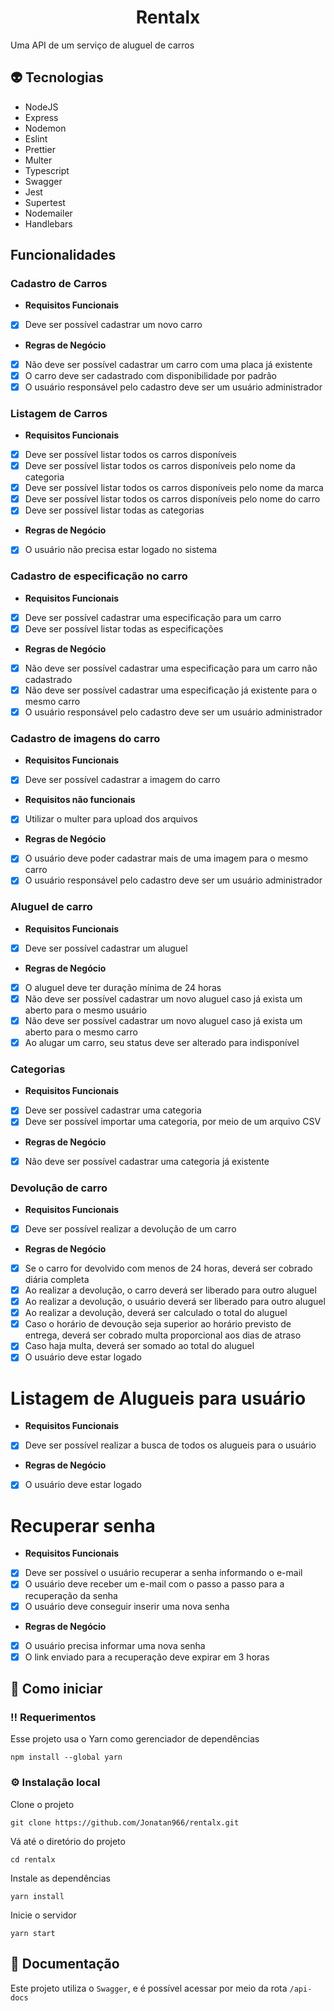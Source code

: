 <div align="center">
  <h1>Rentalx</h1>
</div>

Uma API de um serviço de aluguel de carros

## 👽 Tecnologias

- NodeJS
- Express
- Nodemon
- Eslint
- Prettier
- Multer
- Typescript
- Swagger
- Jest
- Supertest
- Nodemailer
- Handlebars

## Funcionalidades

### Cadastro de Carros

- **Requisitos Funcionais**
- [x] Deve ser possível cadastrar um novo carro

- **Regras de Negócio**
- [x] Não deve ser possível cadastrar um carro com uma placa já existente
- [x] O carro deve ser cadastrado com disponibilidade por padrão
- [x] O usuário responsável pelo cadastro deve ser um usuário administrador

### Listagem de Carros

- **Requisitos Funcionais**
- [x] Deve ser possível listar todos os carros disponíveis
- [x] Deve ser possível listar todos os carros disponíveis pelo nome da categoria
- [x] Deve ser possível listar todos os carros disponíveis pelo nome da marca
- [x] Deve ser possível listar todos os carros disponíveis pelo nome do carro
- [x] Deve ser possível listar todas as categorias

- **Regras de Negócio**
- [x] O usuário não precisa estar logado no sistema

### Cadastro de especificação no carro

- **Requisitos Funcionais**
- [x] Deve ser possível cadastrar uma especificação para um carro
- [x] Deve ser possível listar todas as especificações

- **Regras de Negócio**
- [x] Não deve ser possível cadastrar uma especificação para um carro não cadastrado
- [x] Não deve ser possível cadastrar uma especificação já existente para o mesmo carro
- [x] O usuário responsável pelo cadastro deve ser um usuário administrador

### Cadastro de imagens do carro

- **Requisitos Funcionais**
- [x] Deve ser possível cadastrar a imagem do carro

- **Requisitos não funcionais**
- [x] Utilizar o multer para upload dos arquivos

- **Regras de Negócio**
- [x] O usuário deve poder cadastrar mais de uma imagem para o mesmo carro
- [x] O usuário responsável pelo cadastro deve ser um usuário administrador

### Aluguel de carro

- **Requisitos Funcionais**
- [x] Deve ser possível cadastrar um aluguel

- **Regras de Negócio**
- [x] O aluguel deve ter duração mínima de 24 horas
- [x] Não deve ser possível cadastrar um novo aluguel caso já exista um aberto para o mesmo usuário
- [x] Não deve ser possível cadastrar um novo aluguel caso já exista um aberto para o mesmo carro
- [x] Ao alugar um carro, seu status deve ser alterado para indisponível

### Categorias

- **Requisitos Funcionais**
- [x] Deve ser possível cadastrar uma categoria
- [x] Deve ser possível importar uma categoria, por meio de um arquivo CSV

- **Regras de Negócio**
- [x] Não deve ser possível cadastrar uma categoria já existente

### Devolução de carro

- **Requisitos Funcionais**
- [x] Deve ser possível realizar a devolução de um carro

- **Regras de Negócio**
- [x] Se o carro for devolvido com menos de 24 horas, deverá ser cobrado diária completa
- [x] Ao realizar a devolução, o carro deverá ser liberado para outro aluguel
- [x] Ao realizar a devolução, o usuário deverá ser liberado para outro aluguel
- [x] Ao realizar a devolução, deverá ser calculado o total do aluguel
- [x] Caso o horário de devoução seja superior ao horário previsto de entrega, deverá ser cobrado multa proporcional aos dias de atraso
- [x] Caso haja multa, deverá ser somado ao total do aluguel
- [x] O usuário deve estar logado

# Listagem de Alugueis para usuário

- **Requisitos Funcionais**
- [x] Deve ser possível realizar a busca de todos os alugueis para o usuário

- **Regras de Negócio**
- [x] O usuário deve estar logado

# Recuperar senha

- **Requisitos Funcionais**
- [x] Deve ser possível o usuário recuperar a senha informando o e-mail
- [x] O usuário deve receber um e-mail com o passo a passo para a recuperação da senha
- [x] O usuário deve conseguir inserir uma nova senha

- **Regras de Negócio**
- [x] O usuário precisa informar uma nova senha
- [x] O link enviado para a recuperação deve expirar em 3 horas

## 🧰 Como iniciar

### ‼️ Requerimentos

Esse projeto usa o Yarn como gerenciador de dependências

```
npm install --global yarn
```

### ⚙️ Instalação local

Clone o projeto

```
git clone https://github.com/Jonatan966/rentalx.git
```

Vá até o diretório do projeto

```
cd rentalx
```

Instale as dependências

```
yarn install
```

Inicie o servidor

```
yarn start
```

## 📃 Documentação

Este projeto utiliza o `Swagger`, e é possível acessar por meio da rota `/api-docs`
